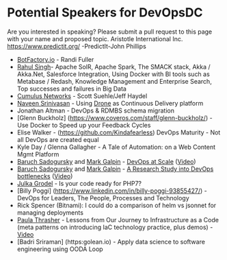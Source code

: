 # Potential Speakers for DevOpsDC

Are you interested in speaking?  Please submit a pull request to this page with your name and proposed topic.
Aristotle International Inc. https://www.predictit.org/ -PredictIt-John Phillips 
* [BotFactory.io](http://botfactory.io/) - Randi Fuller
* [Rahul Singh](http://www.slideshare.net/AnantCorp/presentations)-
  Apache SolR, Apache Spark, The SMACK stack,
  Akka / Akka.Net, Salesforce Integration, Using Docker with BI tools such as Metabase / Redash,
  Knowledge Management and Enterprise Search,
  Top successes and failures in Big Data
* [Cumulus Networks](https://cumulusnetworks.com/) - Scott Suehle/Jeff Haydel
* [Naveen Srinivasan](https://github.com/naveensrinivasan) - Using [Drone](https://github.com/drone/drone) as Continuous Delivery platform
* Jonathan Altman - DevOps & RDMBS schema migration
* [Glenn Buckholz] (https://www.coveros.com/staff/glenn-buckholz/) - Use Docker to Speed up your Feedback Cycles
* Elise Walker - (https://github.com/Kindafearless) DevOps Maturity - Not all DevOps are created equal
* Kyle Day / Glenna Gallagher - A Tale of Automation: on a Web Content Mgmt Platform  
* [Baruch Sadogursky](https://www.papercall.io/speakers/jbaruch) and [Mark Galpin](https://www.linkedin.com/in/magalpin/) - [DevOps at Scale](https://www.papercall.io/speakers/jbaruch/speaker_talks/4315-devops-scale-greek-tragedy-in-3-acts) ([Video](https://www.youtube.com/watch?v=eg6gqvUFh6Q&index=10&list=PLY0Zjn5rFo4PsOm9I42tnCQhC5s1gQOVW))
* [Baruch Sadogursky](https://www.papercall.io/speakers/jbaruch) and [Mark Galpin](https://www.linkedin.com/in/magalpin/) - [A Research Study into DevOps bottlenecks](https://www.papercall.io/speakers/jbaruch/speaker_talks/13863-a-research-study-into-devops-bottlenecks) ([Video](https://www.youtube.com/watch?v=XPcOoI8UK08&index=2&list=PLY0Zjn5rFo4PsOm9I42tnCQhC5s1gQOVW))
* [Julka Grodel](https://github.com/julka) - Is your code ready for PHP7?
* [Billy Poggi] (https://www.linkedin.com/in/billy-poggi-93855427/) - DevOps for Leaders, The People, Processes and Technology
* Rick Spencer (Bitnami): I could do a comparison of helm vs jsonnet for managing deployments
* [Paula Thrasher](https://www.linkedin.com/in/pthrasher/) - Lessons from Our Journey to Infrastructure as a Code (meta patterns on introducing IaC technology practice, plus demos) - [Video](https://www.youtube.com/watch?v=pxLtpvICUhU)
* [Badri Sriraman] (https:golean.io)  - Apply data science to software engineering using OODA Loop
